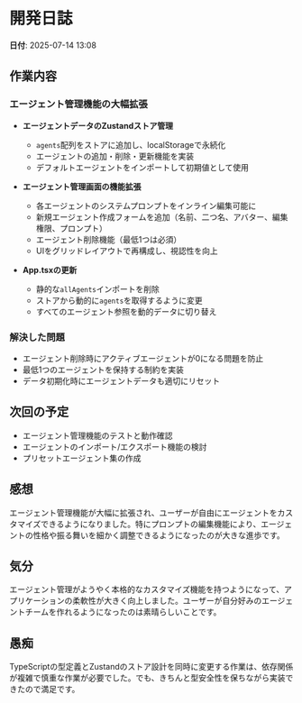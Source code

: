 # 開発日誌

**日付**: 2025-07-14 13:08

## 作業内容

### エージェント管理機能の大幅拡張
- **エージェントデータのZustandストア管理**
  - `agents`配列をストアに追加し、localStorageで永続化
  - エージェントの追加・削除・更新機能を実装
  - デフォルトエージェントをインポートして初期値として使用

- **エージェント管理画面の機能拡張**
  - 各エージェントのシステムプロンプトをインライン編集可能に
  - 新規エージェント作成フォームを追加（名前、二つ名、アバター、編集権限、プロンプト）
  - エージェント削除機能（最低1つは必須）
  - UIをグリッドレイアウトで再構成し、視認性を向上

- **App.tsxの更新**
  - 静的な`allAgents`インポートを削除
  - ストアから動的に`agents`を取得するように変更
  - すべてのエージェント参照を動的データに切り替え

### 解決した問題
- エージェント削除時にアクティブエージェントが0になる問題を防止
- 最低1つのエージェントを保持する制約を実装
- データ初期化時にエージェントデータも適切にリセット

## 次回の予定
- エージェント管理機能のテストと動作確認
- エージェントのインポート/エクスポート機能の検討
- プリセットエージェント集の作成

## 感想
エージェント管理機能が大幅に拡張され、ユーザーが自由にエージェントをカスタマイズできるようになりました。特にプロンプトの編集機能により、エージェントの性格や振る舞いを細かく調整できるようになったのが大きな進歩です。

## 気分
エージェント管理がようやく本格的なカスタマイズ機能を持つようになって、アプリケーションの柔軟性が大きく向上しました。ユーザーが自分好みのエージェントチームを作れるようになったのは素晴らしいことです。

## 愚痴
TypeScriptの型定義とZustandのストア設計を同時に変更する作業は、依存関係が複雑で慎重な作業が必要でした。でも、きちんと型安全性を保ちながら実装できたので満足です。